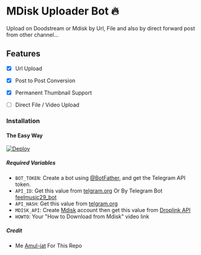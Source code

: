 # MDisk Uploader Bot 🔥

Upload on Doodstream or Mdisk by Url, File and also by direct forward post from other channel...

## Features

- [x] Url Upload

- [x] Post to Post Conversion

- [x] Permanent Thumbnail Support

- [ ] Direct File / Video Upload

### Installation

#### The Easy Way

[![Deploy](https://www.herokucdn.com/deploy/button.svg)](https://www.heroku.com/deploy?template=https://github.com/kd2929/mdisk_bot)

##### Required Variables

- `BOT_TOKEN`: Create a bot using [@BotFather](https://telegram.dog/BotFather), and get the Telegram API token.
- `API_ID`: Get this value from [telgram.org](https://my.telegram.org/apps) Or By Telegram Bot [feelmusic29_bot](https://telegram.dog/@feelmusic29_bot)
- `API_HASH`: Get this value from [telgram.org](https://my.telegram.org/apps)
- `MDISK_API`: Create [Mdisk](https://t.me/VideoToolMoneyTreebot) account then get this value from [Droplink API](https://Droplinks.co/member/tools/api)
- `HOWTO`: Your "How to Download from Mdisk" video link

##### Credit

- Me [Amul-jat](https://github.com/kd2929) For This Repo
